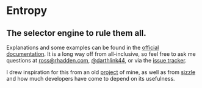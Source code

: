 Entropy
=======

The selector engine to rule them all.
-------------------------------------

Explanations and some examples can be found in the [official documentation](http://rosshadden.github.com/entropy).
It is a long way off from all-inclusive, so feel free to ask me questions at ross@rhadden.com, [@darthlink44](https://twitter.com/darthlink44), or via the [issue tracker](https://github.com/rosshadden/entropy/issues).

I drew inspiration for this from an old [project](https://github.com/rosshadden/engine-mmo) of mine, as well as from [sizzle](https://github.com/jquery/sizzle) and how much developers have come to depend on its usefulness.
